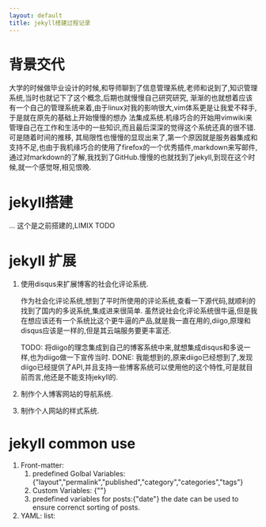 ```yaml
---
layout: default
title: jekyll搭建过程记录
---
```

# 背景交代
大学的时候做毕业设计的时候,和导师聊到了信息管理系统,老师和说到了,知识管理系统,当时也就记下了这个概念,后期也就慢慢自己研究研究,
渐渐的也就想着应该有一个自己的管理系统来着,由于linux对我的影响很大,vim体系更是让我爱不释手,于是就在原先的基础上开始慢慢的想办
法集成系统.机缘巧合的开始用vimwiki来管理自己在工作和生活中的一些知识,而且最后深深的觉得这个系统还真的很不错.可是随着时间的推移,
其局限性也慢慢的显现出来了,第一个原因就是服务器集成和支持不足,也由于我机缘巧合的使用了firefox的一个优秀插件,markdown来写邮件,
通过对markdown的了解,我找到了GitHub.慢慢的也就找到了jekyll,到现在这个时候,就一个感觉呀,相见恨晚.

# jekyll搭建
... 这个是之前搭建的,LIMIX TODO

# jekyll 扩展
1. 使用disqus来扩展博客的社会化评论系统.

	作为社会化评论系统,想到了平时所使用的评论系统,查看一下源代码,就顺利的找到了国内的多说系统,集成进来很简单.
	虽然说社会化评论系统很牛逼,但是我在想应该还有一个系统比这个更牛逼的产品,就是我一直在用的,diigo,原理和disqus应该是一样的,但是其云端服务要更丰富还.

	TODO: 将diigo的理念集成到自己的博客系统中来,就想集成disqus和多说一样,也为diigo做一下宣传当时.
	DONE: 我能想到的,原来diigo已经想到了,发现diigo已经提供了API,并且支持一些博客系统可以使用他的这个特性,可是就目前而言,他还是不能支持jekyll的.

1. 制作个人博客网站的导航系统.
1. 制作个人网站的样式系统.


# jekyll common use
1. Front-matter: 
	1. predefined Golbal Variables:{"layout","permalink","published","category","categories","tags"}
	1. Custom Variables: {""}
	1. predefined variables for posts:{"date"} the date can be used to ensure correnct sorting of posts.
1. YAML: list: 
